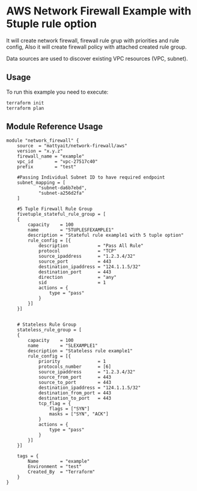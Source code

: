 # AWS Network Firewall Example with 5tuple rule option

It will create network firewall, firewall rule grup with priorities and rule config, Also it will create firewall policy with attached created rule group.

Data sources are used to discover existing VPC resources (VPC, subnet).

## Usage

To run this example you need to execute:

    terraform init
    terraform plan

## Module Reference Usage
```hcl
module "network_firewall" {
    source  = "mattyait/network-firewall/aws"
    version = "x.y.z"
    firewall_name = "example"
    vpc_id        = "vpc-27517c40"
    prefix        = "test"

    #Passing Individual Subnet ID to have required endpoint
    subnet_mapping = [
            "subnet-da6b7ebd",
            "subnet-a256d2fa"
    ]

    #5 Tuple Firewall Rule Group
    fivetuple_stateful_rule_group = [
    {
        capacity    = 100
        name        = "5TUPLESFEXAMPLE1"
        description = "Stateful rule example1 with 5 tuple option"
        rule_config = [{
            description           = "Pass All Rule"
            protocol              = "TCP"
            source_ipaddress      = "1.2.3.4/32"
            source_port           = 443
            destination_ipaddress = "124.1.1.5/32"
            destination_port      = 443
            direction             = "any"
            sid                   = 1
            actions = {
                type = "pass"
            }
        }]
    }]


    # Stateless Rule Group
    stateless_rule_group = [
    {
        capacity    = 100
        name        = "SLEXAMPLE1"
        description = "Stateless rule example1"
        rule_config = [{
            priority              = 1
            protocols_number      = [6]
            source_ipaddress      = "1.2.3.4/32"
            source_from_port      = 443
            source_to_port        = 443
            destination_ipaddress = "124.1.1.5/32"
            destination_from_port = 443
            destination_to_port   = 443
            tcp_flag = {
                flags = ["SYN"]
                masks = ["SYN", "ACK"]
            }
            actions = {
                type = "pass"
            }
        }]
    }]

    tags = {
        Name        = "example"
        Environment = "test"
        Created_By  = "Terraform"
    }
}
```
